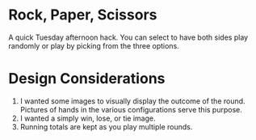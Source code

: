 # Rock, Paper, Scissors
A quick Tuesday afternoon hack. You can select to have both sides play randomly or play by picking from the three options.

# Design Considerations
1. I wanted some images to visually display the outcome of the round. Pictures of hands in the various configurations serve
this purpose.
1. I wanted a simply win, lose, or tie image.
1. Running totals are kept as you play multiple rounds.
